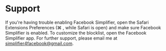 # Support
If you're having trouble enabling Facebook Simplifier, open the Safari Extensions Preferences (⌘ , while Safari is open) and make sure Facebook Simplifier is enabled. To customize the blocklist, open the Facebook Simplifier app. For further support, please email me at simplifier4facebook@gmail.com.
